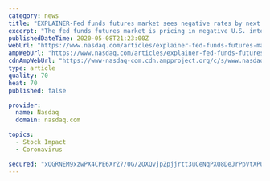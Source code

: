 ```yaml
---
category: news
title: "EXPLAINER-Fed funds futures market sees negative rates by next April"
excerpt: "The fed funds futures market is pricing in negative U.S. interest rates next year, a scenario the Federal Reserve has said it wants to avoid as many doubt that it would be an effective tool to stimulate growth."
publishedDateTime: 2020-05-08T21:23:00Z
webUrl: "https://www.nasdaq.com/articles/explainer-fed-funds-futures-market-sees-negative-rates-by-next-april-2020-05-08"
ampWebUrl: "https://www.nasdaq.com/articles/explainer-fed-funds-futures-market-sees-negative-rates-by-next-april-2020-05-08?amp"
cdnAmpWebUrl: "https://www-nasdaq-com.cdn.ampproject.org/c/s/www.nasdaq.com/articles/explainer-fed-funds-futures-market-sees-negative-rates-by-next-april-2020-05-08?amp"
type: article
quality: 70
heat: 70
published: false

provider:
  name: Nasdaq
  domain: nasdaq.com

topics:
  - Stock Impact
  - Coronavirus

secured: "xOGRNEM9xzwPX4CPE6XrZ7/0G/2OXQvjpZpjjrtt3uCeNqPXQ8DeJrPpVtXPUHY2VSl1xOoqVVZ9l6jffYEguiFSAVkpLsWNPxypbFa/xSqaKKCDKXnBz9a3TnurQeoBebx2jJkxlO+UHLaDFt//RLyHBiAKptE5ycUX62WZK6nAaHNKMnYn1b8IPCEOQ6Cr0kVNlRmwFxVpH49JDQDbLZ2gLWgFE0dxLoyR68094HUvAHxe8eZrIP/wpDWiprhrIFcWPl67E1R5eHI+rlPyasmkCv4JLddYQWRwnA79Swe9NWsgm3+yJtthsoes5S+JqbqXUVuMN+JTSzegF9Z4AEtOIwwZx8LNVQh9elHbIJVRElhb9tWch/gXpEC7A8w5fQFCIIx5f2MIXxs9GV2UAyHc4DkR29XJM8pPmGbAeWGgIpA5ZdAVuNtiSNXWVZybI1wzONWhsiIKAvMZtxCsTr6aFju86UUwAJ2sTRkC1v0=;x7dKuZFfkLqqctlwtRuq9g=="
---
```


